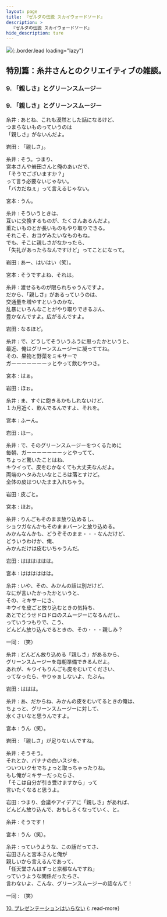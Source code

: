 ```yaml
---
layout: page
title: 『ゼルダの伝説 スカイウォードソード』
description: >
  『ゼルダの伝説 スカイウォードソード』
hide_description: ture
---
```


![](/others/interviews/jp/wii/souj/sp/img/mainvisual9.jpg){:.border.lead loading="lazy"}

## 特別篇：糸井さんとのクリエイティブの雑談。

### 9. 「親しさ」とグリーンスムージー

<DIV CLASS="pagebox-r">

### 9. 「親しさ」とグリーンスムージー

糸井
: あとね、これも漠然とした話になるけど、<br>つまらないものっていうのは<br>「親しさ」がないんだよ。

岩田
: 「親しさ」。

糸井
: そう。つまり、<br>宮本さんや岩田さんと俺のあいだで、<br>「そうでございますか？」<br>って言う必要ないじゃない。<br>「バカだねぇ」って言えるじゃない。

宮本
: うん。

糸井
: そういうときは、<br>互いに交換するものが、たくさんあるんだよ。<br>重たいものとか長いものもやり取りできる。<br>それこそ、おコゲみたいなものもね。<br>でも、そこに親しさがなかったら、<br>「失礼があったらなんですけど」ってことになって。

岩田
: あー、はいはい（笑）。

宮本
: そうですよね、それは。

糸井
: 渡せるものが限られちゃうんですよ。<br>だから、「親しさ」があるっていうのは、<br>交通量を増やすというのかな、<br>乱暴にいろんなことがやり取りできるぶん、<br>豊かなんですよ。広がるんですよ。

岩田
: なるほど。

糸井
: で、どうしてそういうふうに思ったかというと、<br>最近、俺はグリーンスムージーに凝っててね。<br>その、果物と野菜をミキサーで<br>ガーーーーーーーッとやって飲むやつさ。

宮本
: はぁ。

岩田
: ほぉ。

糸井
: ま、すぐに飽きるかもしれないけど、<br>１カ月近く、飲んでるんですよ、それを。

宮本
: ふーん。

岩田
: ほー。

糸井
: で、そのグリーンスムージーをつくるために<br>毎朝、ガーーーーーーーッとやってて、<br>ちょっと驚いたことはね、<br>キウイって、皮をむかなくても大丈夫なんだよ。<br>両端のヘタみたいなところは落とすけど。<br>全体の皮はついたまま入れちゃう。

岩田
: 皮ごと。

宮本
: ほお。

糸井
: りんごもそのまま放り込めるし、<br>ショウガなんかもそのままバーンと放り込める。<br>みかんなんかも、どうぞそのまま・・・なんだけど、<br>どういうわけか、俺、<br>みかんだけは皮むいちゃうんだ。

岩田
: はははははは。

宮本
: はははははは。

糸井
: いや、その、みかんの話は別だけど、<br>なにが言いたかったかというと、<br>その、ミキサーにさ、<br>キウイを皮ごと放り込むときの気持ち、<br>あとでどうせドロドロのスムージーになるんだし、<br>っていうつもりで、こう、<br>どんどん放り込んでるときの、その・・・親しみ？

一同
: （笑）

糸井
: どんどん放り込める「親しさ」があるから、<br>グリーンスムージーを毎朝準備できるんだよ。<br>あれが、キウイもりんごも皮をむいてください、<br>ってなったら、やりゃぁしないよ、たぶん。

岩田
: ははは。

糸井
: あ、だからね、みかんの皮をむいてるときの俺は、<br>ちょっと、グリーンスムージーに対して、<br>水くさいなと思うんですよ。

宮本
: うん（笑）。

岩田
: 「親しさ」が足りないんですね。

糸井
: そうそう。<br>それとか、バナナの白いスジを、<br>ついついクセでちょっと取っちゃったりね。<br>もし俺がミキサーだったらさ、<br>「そこは自分が引き受けますから」って<br>言いたくなると思うよ。

岩田
: つまり、会議やアイデアに「親しさ」があれば、<br>どんどん放り込んで、おもしろくなっていく、と。

糸井
: そうです！

宮本
: うん（笑）。

糸井
: っていうような、この話だってさ、<br>岩田さんと宮本さんと俺が<br>親しいから言えるんであって、<br>「任天堂さんはずっと京都なんですね」<br>っていうような関係だったらさ、<br>言わないよ、こんな、グリーンスムージーの話なんて！

一同
: （笑）

[10. プレゼンテーションはいらない](10.md)
{:.read-more}

